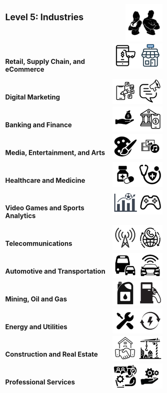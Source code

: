 <a href="/Data-Science-Case-Studies/level-5.md"><img align="right" width="120" src="/Data-Science-Case-Studies/logos/level-5.png"></img></a>

# Level 5: Industries

<br><br>

<a href="/Data-Science-Case-Studies/level-5.md"><img align="right" width="80" src="/Data-Science-Case-Studies/logos/retail.png"></img></a>
<a href="/Data-Science-Case-Studies/level-5.md"><img align="right" width="80" src="/Data-Science-Case-Studies/logos/ecommerce.png"></img></a>
<br>

## Retail, Supply Chain, and eCommerce

<a href="/Data-Science-Case-Studies/level-5.md"><img align="right" width="80" src="/Data-Science-Case-Studies/logos/marketing.png"></img></a>
<a href="/Data-Science-Case-Studies/level-5.md"><img align="right" width="80" src="/Data-Science-Case-Studies/logos/digital-marketing.png"></img></a>
<br>

## Digital Marketing

<a href="/Data-Science-Case-Studies/level-5.md"><img align="right" width="80" src="/Data-Science-Case-Studies/logos/banking.png"></img></a>
<a href="/Data-Science-Case-Studies/level-5.md"><img align="right" width="80" src="/Data-Science-Case-Studies/logos/finance.png"></img></a>
<br>

## Banking and Finance

<a href="/Data-Science-Case-Studies/level-5.md"><img align="right" width="80" src="/Data-Science-Case-Studies/logos/media.png"></img></a>
<a href="/Data-Science-Case-Studies/level-5.md"><img align="right" width="80" src="/Data-Science-Case-Studies/logos/arts.png"></img></a>
<br>

## Media, Entertainment, and Arts

<a href="/Data-Science-Case-Studies/level-5.md"><img align="right" width="80" src="/Data-Science-Case-Studies/logos/healthcare.png"></img></a>
<a href="/Data-Science-Case-Studies/level-5.md"><img align="right" width="80" src="/Data-Science-Case-Studies/logos/medicine.png"></img></a>
<br>

## Healthcare and Medicine

<a href="/Data-Science-Case-Studies/level-5.md"><img align="right" width="80" src="/Data-Science-Case-Studies/logos/video-games.png"></img></a>
<a href="/Data-Science-Case-Studies/level-5.md"><img align="right" width="80" src="/Data-Science-Case-Studies/logos/sports-analytics.png"></img></a>
<br>

## Video Games and Sports Analytics

<a href="/Data-Science-Case-Studies/level-5.md"><img align="right" width="80" src="/Data-Science-Case-Studies/logos/telecom.png"></img></a>
<a href="/Data-Science-Case-Studies/level-5.md"><img align="right" width="80" src="/Data-Science-Case-Studies/logos/telecom2.png"></img></a>
<br>

## Telecommunications

<a href="/Data-Science-Case-Studies/level-5.md"><img align="right" width="80" src="/Data-Science-Case-Studies/logos/automotive.png"></img></a>
<a href="/Data-Science-Case-Studies/level-5.md"><img align="right" width="80" src="/Data-Science-Case-Studies/logos/transportation.png"></img></a>
<br>

## Automotive and Transportation

<a href="/Data-Science-Case-Studies/level-5.md"><img align="right" width="80" src="/Data-Science-Case-Studies/logos/gas.png"></img></a>
<a href="/Data-Science-Case-Studies/level-5.md"><img align="right" width="80" src="/Data-Science-Case-Studies/logos/oil.png"></img></a>
<br>

## Mining, Oil and Gas

<a href="/Data-Science-Case-Studies/level-5.md"><img align="right" width="80" src="/Data-Science-Case-Studies/logos/energy.png"></img></a>
<a href="/Data-Science-Case-Studies/level-5.md"><img align="right" width="80" src="/Data-Science-Case-Studies/logos/utilities.png"></img></a>
<br>

## Energy and Utilities

<a href="/Data-Science-Case-Studies/level-5.md"><img align="right" width="80" src="/Data-Science-Case-Studies/logos/construction.png"></img></a>
<a href="/Data-Science-Case-Studies/level-5.md"><img align="right" width="80" src="/Data-Science-Case-Studies/logos/real-estate.png"></img></a>
<br>

## Construction and Real Estate

<a href="/Data-Science-Case-Studies/level-5.md"><img align="right" width="80" src="/Data-Science-Case-Studies/logos/services.png"></img></a>
<a href="/Data-Science-Case-Studies/level-5.md"><img align="right" width="80" src="/Data-Science-Case-Studies/logos/services2.png"></img></a>
<br>

## Professional Services

